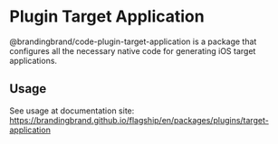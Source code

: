 # Plugin Target Application

@brandingbrand/code-plugin-target-application is a package that configures all the necessary native code for generating iOS target applications.

## Usage

See usage at documentation site: https://brandingbrand.github.io/flagship/en/packages/plugins/target-application